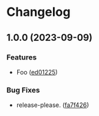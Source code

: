 # Changelog

## 1.0.0 (2023-09-09)


### Features

* Foo ([ed01225](https://github.com/regseb/testcase/commit/ed0122519184fa5608121c39d2d92bcd4532ba96))


### Bug Fixes

* release-please. ([fa7f426](https://github.com/regseb/testcase/commit/fa7f426fa2bcb391822e341f1e75368368b4b785))
